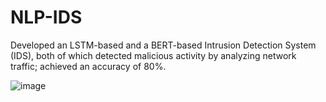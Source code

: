 # NLP-IDS

Developed an LSTM-based and a BERT-based Intrusion Detection System (IDS), both of which detected malicious activity by analyzing
network traffic; achieved an accuracy of 80%.

![image](https://user-images.githubusercontent.com/55476249/158071240-e1638a89-5c2b-4536-9c60-76f5e74d27b8.png)

